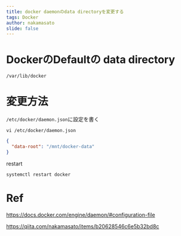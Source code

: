 ```yaml
---
title: docker daemonのdata directoryを変更する
tags: Docker
author: nakamasato
slide: false
---
```

# DockerのDefaultの data directory

`/var/lib/docker`

# 変更方法

`/etc/docker/daemon.json`に設定を書く

```
vi /etc/docker/daemon.json
```

```json
{
  "data-root": "/mnt/docker-data"
}
```

restart

```
systemctl restart docker
```

# Ref

https://docs.docker.com/engine/daemon/#configuration-file

https://qiita.com/nakamasato/items/b20628546c6e5b32bd8c


